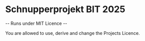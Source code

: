 # Schnupperprojekt BIT 2025

-- Runs under MIT Licence --

You are allowed to use, derive and change the Projects Licence.
